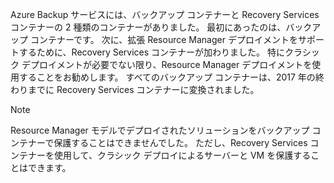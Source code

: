 Azure Backup サービスには、バックアップ コンテナーと Recovery Services コンテナーの 2 種類のコンテナーがありました。 最初にあったのは、バックアップ コンテナーです。 次に、拡張 Resource Manager デプロイメントをサポートするために、Recovery Services コンテナーが加わりました。 特にクラシック デプロイメントが必要でない限り、Resource Manager デプロイメントを使用することをお勧めします。 すべてのバックアップ コンテナーは、2017 年の終わりまでに Recovery Services コンテナーに変換されました。

> [!NOTE]
> Resource Manager モデルでデプロイされたソリューションをバックアップ コンテナーで保護することはできませんでした。 ただし、Recovery Services コンテナーを使用して、クラシック デプロイによるサーバーと VM を保護することはできます。  
> 
> 

